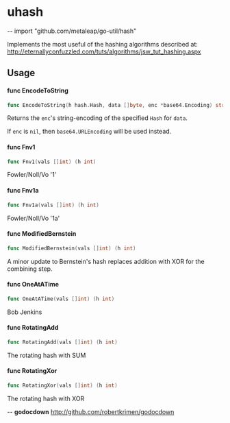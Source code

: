 # uhash
--
    import "github.com/metaleap/go-util/hash"

Implements the most useful of the hashing algorithms described at:
http://eternallyconfuzzled.com/tuts/algorithms/jsw_tut_hashing.aspx

## Usage

#### func  EncodeToString

```go
func EncodeToString(h hash.Hash, data []byte, enc *base64.Encoding) string
```
Returns the `enc`'s string-encoding of the specified `Hash` for `data`.

If `enc` is `nil`, then `base64.URLEncoding` will be used instead.

#### func  Fnv1

```go
func Fnv1(vals []int) (h int)
```
Fowler/Noll/Vo '1'

#### func  Fnv1a

```go
func Fnv1a(vals []int) (h int)
```
Fowler/Noll/Vo '1a'

#### func  ModifiedBernstein

```go
func ModifiedBernstein(vals []int) (h int)
```
A minor update to Bernstein's hash replaces addition with XOR for the combining
step.

#### func  OneAtATime

```go
func OneAtATime(vals []int) (h int)
```
Bob Jenkins

#### func  RotatingAdd

```go
func RotatingAdd(vals []int) (h int)
```
The rotating hash with SUM

#### func  RotatingXor

```go
func RotatingXor(vals []int) (h int)
```
The rotating hash with XOR

--
**godocdown** http://github.com/robertkrimen/godocdown